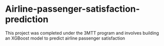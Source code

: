 # Airline-passenger-satisfaction-prediction
This project was completed under the 3MTT program and involves building an XGBoost model to predict airline passenger satisfaction
